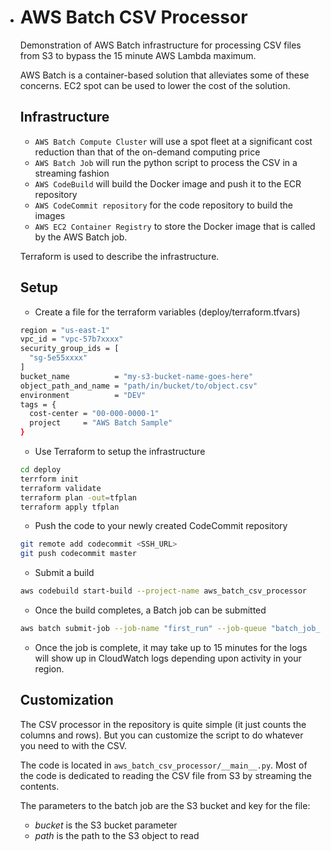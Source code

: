 * # AWS Batch CSV Processor

  Demonstration of AWS Batch infrastructure for processing CSV files from S3 to bypass the 15 minute AWS Lambda maximum.

  AWS Batch is a container-based solution that alleviates some of these concerns. EC2 spot can be used to lower the cost of the solution.

  ## Infrastructure

  * `AWS Batch Compute Cluster` will use a spot fleet at a significant cost reduction than that of the on-demand computing price
  * `AWS Batch Job` will run the python script to process the CSV in a streaming fashion 
  * `AWS CodeBuild` will build the Docker image and push it to the ECR repository
  * `AWS CodeCommit repository` for the code repository to build the images
  * `AWS EC2 Container Registry` to store the Docker image that is called by the AWS Batch job.

  Terraform is used to describe the infrastructure.

  ## Setup

  * Create a file for the terraform variables (deploy/terraform.tfvars)

  ```bash
  region = "us-east-1"
  vpc_id = "vpc-57b7xxxx"
  security_group_ids = [
    "sg-5e55xxxx"
  ]
  bucket_name          = "my-s3-bucket-name-goes-here"
  object_path_and_name = "path/in/bucket/to/object.csv"
  environment          = "DEV"
  tags = {
    cost-center = "00-000-0000-1"
    project     = "AWS Batch Sample"
  }
  ```

  * Use Terraform to setup the infrastructure

  ```bash
  cd deploy
  terrform init
  terraform validate
  terraform plan -out=tfplan
  terraform apply tfplan
  ```

  * Push the code to your newly created CodeCommit repository

  ```bash
  git remote add codecommit <SSH_URL>
  git push codecommit master
  ```

  * Submit a build

  ```bash
  aws codebuild start-build --project-name aws_batch_csv_processor
  ```

  * Once the build completes, a Batch job can be submitted

  ```bash
  aws batch submit-job --job-name "first_run" --job-queue "batch_job_queue" --job-definition batch_csv_processor:1
  ```

  * Once the job is complete, it may take up to 15 minutes for the logs will show up in CloudWatch logs depending upon activity in your region.

  ## Customization

  The CSV processor in the repository is quite simple (it just counts the columns and rows). But you
  can customize the script to do whatever you need to with the CSV.

  The code is located in `aws_batch_csv_processor/__main__.py`. Most of the code is dedicated to reading
  the CSV file from S3 by streaming the contents.

  The parameters to the batch job are the S3 bucket and key for the file:

  * _bucket_ is the S3 bucket parameter
  * _path_ is the path to the S3 object to read

  
